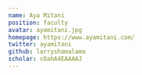 ```yaml
---
name: Aya Mitani
position: faculty
avatar: ayamitani.jpg
homepage: https://www.ayamitani.com/
twitter: ayamitani
github: larryshamalama
scholar: cOahA4EAAAAJ
---
```

